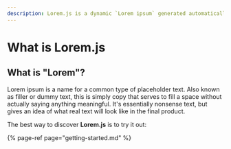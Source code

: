 ```yaml
---
description: Lorem.js is a dynamic `Lorem ipsum` generated automatically with jquery JS
---
```


# What is Lorem.js

## What is "Lorem"?

Lorem ipsum is a name for a common type of placeholder text. Also known as filler or dummy text, this is simply copy that serves to fill a space without actually saying anything meaningful. It's essentially nonsense text, but gives an idea of what real text will look like in the final product.

The best way to discover **Lorem.js** is to try it out:

{% page-ref page="getting-started.md" %}

